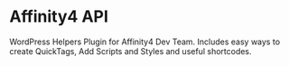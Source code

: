 # Affinity4 API
WordPress Helpers Plugin for Affinity4 Dev Team. Includes easy ways to create QuickTags, Add Scripts and Styles and useful shortcodes.
